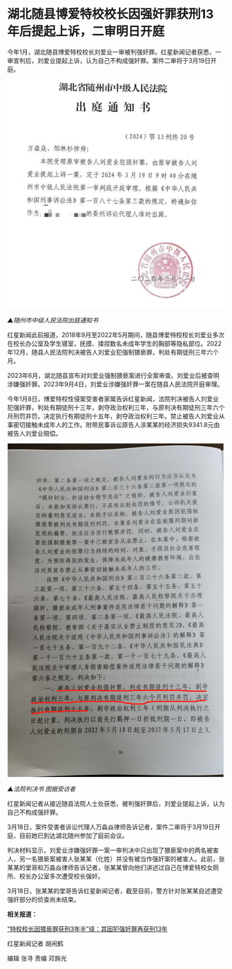 # 湖北随县博爱特校校长因强奸罪获刑13年后提起上诉，二审明日开庭

今年1月，湖北随县博爱特校校长刘爱业一审被判强奸罪。红星新闻记者获悉，一审宣判后，刘爱业提起上诉，认为自己不构成强奸罪。案件二审将于3月19日开庭。

![f38343889267e84a9c6e5b760e928d18.jpg](https://raw.githubusercontent.com/qqhsx/qqnews_image/main/2024/03/18/湖北随县博爱特校校长因强奸罪获刑13年后提起上诉，二审明日开庭/f38343889267e84a9c6e5b760e928d18.jpg)

 _▲随州市中级人民法院出庭通知书_

红星新闻此前报道，2018年9月至2022年5月期间，随县博爱特校校长刘爱业多次在校长办公室及学生寝室，抚摸、揉捏数名未成年学生的胸部等隐私部位。2022年12月，随县人民法院判决被告人刘爱业犯强制猥亵罪，判处有期徒刑三年六个月。

2023年6月，湖北随县宣布对刘爱业强制猥亵案进行全案审查。刘爱业后被查明涉嫌强奸罪。2023年9月4日，刘爱业涉嫌强奸罪一案在随县人民法院开庭审理。

今年1月8日，博爱特校性侵案受害者家属告诉红星新闻，法院判决被告人刘爱业犯强奸罪，判处有期徒刑十三年，剥夺政治权利三年，与原判决有期徒刑三年六个月刑罚并罚，决定执行有期徒刑十五年，剥夺政治权利三年。禁止被告人刘爱业从事密切接触未成年人的工作。附带民事诉讼原告人涂某某的经济损失9341.8元由被告人刘爱业赔偿。

![b47689e51f69f2d429b120497de7ec81.jpg](https://raw.githubusercontent.com/qqhsx/qqnews_image/main/2024/03/18/湖北随县博爱特校校长因强奸罪获刑13年后提起上诉，二审明日开庭/b47689e51f69f2d429b120497de7ec81.jpg)

_▲法院判决书 图据受访者_

红星新闻记者从接近随县法院人士处获悉，被判强奸罪后，刘爱业提起上诉，认为自己不构成强奸罪。

3月18日，案件受害者诉讼代理人万淼焱律师告诉记者，案件二审将于3月19日开庭，目前她已到达湖北随州参加了庭前会议。

判决材料显示，刘爱业涉嫌强奸罪一案一审判决中只出现了猥亵案中的两名被害人，另一名猥亵案被害人张某某（化姓）并没有被当作强奸案的被害人。此前，张某某的堂哥和万淼焱律师告诉记者，张某某曾向他们讲述过自己在博爱特校女厕所、校长办公室多次遭受校长强奸。

3月18日，张某某的堂哥告诉红星新闻记者，截至目前，警方针对张某某自述遭受强奸部分的侦查尚未结束。

**相关报道：**

[“特校校长因猥亵罪获刑3年半”续：其因犯强奸罪再获刑13年](https://news.qq.com/rain/a/20240108A08MZB00)

红星新闻记者 胡闲鹤

编辑 张寻 责编 邓旆光


